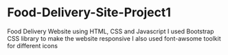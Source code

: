 # Food-Delivery-Site-Project1
Food Delivery Website using HTML, CSS and Javascript
I used Bootstrap CSS library to make the website responsive
I also used font-awsome toolkit for different icons


